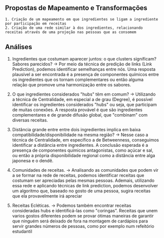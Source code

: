 
## Propostas de Mapeamento e Transformações
~~~
1. Criação de um mapeamento em que ingredientes se ligam a ingrediente por participação em receitas
2. Criação de uma rede similar à dos ingredientes, relacionando receitas através de uma projeção nas pessoas que as consomem
~~~

## Análises
1. Ingredientes que costumam aparecer juntos: o que clusters significam? Sabores parecidos?
-> Por meio da técnica de predição de links (Link Prediction), podemos identificar semelhanças entre nós. Uma resposta
plausível a ser encontrada é a presença de componentes químicos entre os ingredientes que os tornam complementares ou então
alguma relação que promove uma harmonização entre os sabores.

2. O que ingredientes considerados "hubs" têm em comum?
-> Utilizando a técnica de Centralidade, em especial a de grau (Degree), é possível identificar os ingredientes
 considerados "hubs" ou seja, que participam de muitas conexões. A resposta provável é que são ingredientes complementares
 e de grande difusão global, que "combinam" com diversas receitas.

3. Distância grande entre entre dois ingredientes implica em baixa compatibilidade/disponibilidade na mesma região?
-> Nesse caso a técnica de Centralidade, em específico a de Betweenness, conseguimos identificar a distância entre ingredientes.
A conclusão esperada é a presença de componentes químicos antagonistas, como açúcar e sal, ou então a própria disponibilidade regional
como a distância entre alga japonesa e o dendê.

4. Comunidades de receitas.
-> Analisando as comunidades que podem vir a se formar na rede de receitas, podemos identificar receitas que costumam ser apreciadas pelas mesmas pessoas. Ademais, utilizando essa rede e aplicando técnicas de link prediction, podemos desenvolver um algoritmo que, baseado no gosto de uma pessoa, sugira receitas que ela provavelmente irá apreciar

5. Receitas Ecléticas.
-> Podemos também encontrar receitas consideradas hubs e identificá-las como "coringas". Receitas que unem varios gostos diferentes podem se provar ótimas maneiras de garantir que ninguém será deixado de fora na montagem de cardápios para servir grandes números de pessoas, como por exemplo num refeitório estudantil
